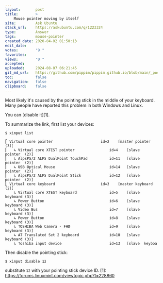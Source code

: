 ```yaml
---
layout:       post
title:        >
    Mouse pointer moving by itself
site:         Ask Ubuntu
stack_url:    https://askubuntu.com/q/1223324
type:         Answer
tags:         mouse-pointer
created_date: 2020-04-02 01:50:13
edit_date:    
votes:        "9 "
favorites:    
views:        "0 "
accepted:     
uploaded:     2024-08-07 06:21:45
git_md_url:   https://github.com/pippim/pippim.github.io/blob/main/_posts/2020/2020-04-02-Mouse-pointer-moving-by-itself.md
toc:          false
navigation:   false
clipboard:    false
---
```


Most likely it's caused by the pointing stick in the middle of your keyboard. Many people have reported this problem in both Windows and Linux.

You can [disable it][1].

To summarize the link, first list your devices:

``` 
$ xinput list

⎡ Virtual core pointer                    	id=2	[master pointer  (3)]
⎜   ↳ Virtual core XTEST pointer              	id=4	[slave  pointer  (2)]
⎜   ↳ AlpsPS/2 ALPS DualPoint TouchPad        	id=11	[slave  pointer  (2)]
⎜   ↳ USB Optical Mouse                       	id=14	[slave  pointer  (2)]
⎜   ↳ AlpsPS/2 ALPS DualPoint Stick           	id=12	[slave  pointer  (2)]
⎣ Virtual core keyboard                   	id=3	[master keyboard (2)]
    ↳ Virtual core XTEST keyboard             	id=5	[slave  keyboard (3)]
    ↳ Power Button                            	id=6	[slave  keyboard (3)]
    ↳ Video Bus                               	id=7	[slave  keyboard (3)]
    ↳ Power Button                            	id=8	[slave  keyboard (3)]
    ↳ TOSHIBA Web Camera - FHD                	id=9	[slave  keyboard (3)]
    ↳ AT Translated Set 2 keyboard            	id=10	[slave  keyboard (3)]
    ↳ Toshiba input device                    	id=13	[slave  keyboa
```

Then disable the pointing stick:

``` 
$ xinput disable 12
```

substitute `12` with your pointing stick device ID.
  [1]: https://forums.linuxmint.com/viewtopic.php?t=228860
